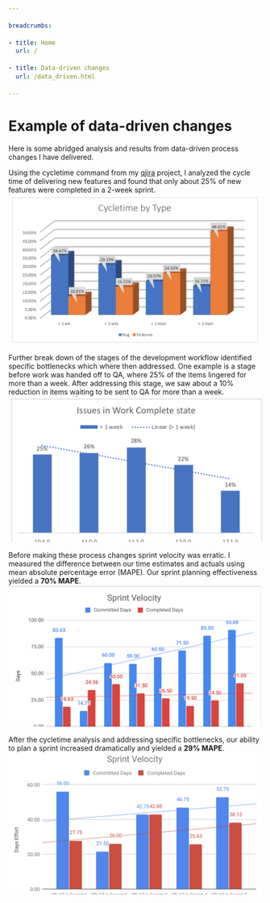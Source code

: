 ```yaml
---

breadcrumbs:

- title: Home
  url: /

- title: Data-driven changes
  url: /data_driven.html

---
```


# Example of data-driven changes

Here is some abridged analysis and results from data-driven process changes I have delivered.

Using the cycletime command from my [qjira](https://github.com/aahamlin/jira_reporting_scripts) project, I analyzed the cycle time of delivering new features and found that only about 25% of new features were completed in a 2-week sprint. 
![Cycle time analysis](/files/cycletime.png)

Further break down of the stages of the development workflow identified specific bottlenecks which where then addressed. One example is a stage before work was handed off to QA, where 25% of the items lingered for more than a week. After addressing this stage, we saw about a 10% reduction in items waiting to be sent to QA for more than a week.
![Work complete times](/files/workcomplete.png)

Before making these process changes sprint velocity was erratic. I measured the difference between our time estimates and actuals using mean absolute percentage error (MAPE). Our sprint planning effectiveness yielded a **70% MAPE**. 
![Velocity before changes](/files/velocity-v1200.png)

After the cycletime analysis and addressing specific bottlenecks, our ability to plan a sprint increased dramatically and yielded a **29% MAPE**.
![Velocity after changes](/files/velocity-v1210.png)
